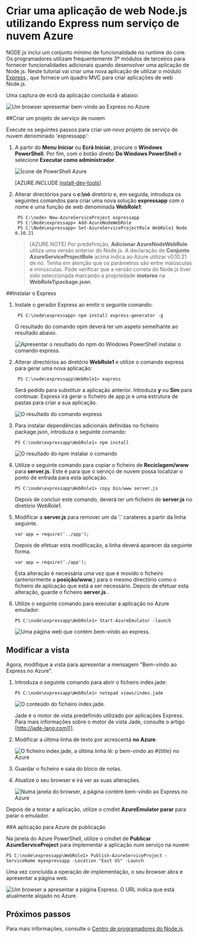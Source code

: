 <properties 
    pageTitle="Web App com Express (Node.js) | Microsoft Azure" 
    description="Um tutorial que cria no tutorial de serviço de nuvem e demonstra como utilizar o módulo Express." 
    services="cloud-services" 
    documentationCenter="nodejs" 
    authors="rmcmurray" 
    manager="wpickett" 
    editor=""/>

<tags 
    ms.service="cloud-services" 
    ms.workload="tbd" 
    ms.tgt_pltfrm="na" 
    ms.devlang="nodejs" 
    ms.topic="article" 
    ms.date="08/11/2016" 
    ms.author="robmcm"/>






# <a name="build-a-nodejs-web-application-using-express-on-an-azure-cloud-service"></a>Criar uma aplicação de web Node.js utilizando Express num serviço de nuvem Azure

NODE.js inclui um conjunto mínimo de funcionalidade no runtime do core.
Os programadores utilizam frequentemente 3º módulos de terceiros para fornecer funcionalidades adicionais quando desenvolver uma aplicação de Node.js. Neste tutorial vai criar uma nova aplicação de utilizar o módulo [Express][] , que fornece um quadro MVC para criar aplicações de web Node.js.

Uma captura de ecrã da aplicação concluída é abaixo:

![Um browser apresentar bem-vindo ao Express no Azure](./media/cloud-services-nodejs-develop-deploy-express-app/node36.png)

##<a name="create-a-cloud-service-project"></a>Criar um projeto de serviço de nuvem

Execute os seguintes passos para criar um novo projeto de serviço de nuvem denominado 'expressapp':

1. A partir do **Menu Iniciar** ou **Ecrã Iniciar**, procure o **Windows PowerShell**. Por fim, com o botão direito **Do Windows PowerShell** e selecione **Executar como administrador**.

    ![Ícone de PowerShell Azure](./media/cloud-services-nodejs-develop-deploy-express-app/azure-powershell-start.png)

    [AZURE.INCLUDE [install-dev-tools](../../includes/install-dev-tools.md)]

2. Alterar directórios para o **c:\\nó** diretório e, em seguida, introduza os seguintes comandos para criar uma nova solução **expressapp** com o nome e uma função de web denominada **WebRole1**:

        PS C:\node> New-AzureServiceProject expressapp
        PS C:\Node\expressapp> Add-AzureNodeWebRole
        PS C:\Node\expressapp> Set-AzureServiceProjectRole WebRole1 Node 0.10.21

    > [AZURE.NOTE] Por predefinição, **Adicionar AzureNodeWebRole** utiliza uma versão anterior do Node.js. A declaração de **Conjunto AzureServiceProjectRole** acima indica ao Azure utilizar v0.10.21 de nó.  Tenha em atenção que os parâmetros são entre maiúsculas e minúsculas.  Pode verificar que a versão correta do Node.js tiver sido seleccionada marcando a propriedade **motores** na **WebRole1\package.json**.

##<a name="install-express"></a>Instalar o Express

1. Instale o gerador Express ao emitir o seguinte comando:

        PS C:\node\expressapp> npm install express-generator -g

    O resultado do comando npm deverá ter um aspeto semelhante ao resultado abaixo. 

    ![Apresentar o resultado do npm do Windows PowerShell instalar o comando express.](./media/cloud-services-nodejs-develop-deploy-express-app/express-g.png)

2. Alterar directórios ao diretório **WebRole1** e utilize o comando express para gerar uma nova aplicação:

        PS C:\node\expressapp\WebRole1> express

    Será pedido para substituir a aplicação anterior. Introduza **y** ou **Sim** para continuar. Express irá gerar o ficheiro de app.js e uma estrutura de pastas para criar a sua aplicação.

    ![O resultado do comando express](./media/cloud-services-nodejs-develop-deploy-express-app/node23.png)


5.  Para instalar dependências adicionais definidas no ficheiro package.json, introduza o seguinte comando:

        PS C:\node\expressapp\WebRole1> npm install

    ![O resultado do npm instalar o comando](./media/cloud-services-nodejs-develop-deploy-express-app/node26.png)

6.  Utilize o seguinte comando para copiar o ficheiro de **Reciclagem/www** para **server.js**. Este é para que o serviço de nuvem possa localizar o ponto de entrada para esta aplicação.

        PS C:\node\expressapp\WebRole1> copy bin/www server.js

    Depois de concluir este comando, deverá ter um ficheiro de **server.js** no diretório WebRole1.

7.  Modificar a **server.js** para remover um da '.' carateres a partir da linha seguinte.

        var app = require('../app');

    Depois de efetuar esta modificação, a linha deverá aparecer da seguinte forma.

        var app = require('./app');

    Esta alteração é necessária uma vez que é movido o ficheiro (anteriormente a **posição/www**,) para o mesmo directório como o ficheiro de aplicação que está a ser necessário. Depois de efetuar esta alteração, guarde o ficheiro **server.js** .

8.  Utilize o seguinte comando para executar a aplicação no Azure emulador:

        PS C:\node\expressapp\WebRole1> Start-AzureEmulator -launch

    ![Uma página web que contém bem-vindo ao express.](./media/cloud-services-nodejs-develop-deploy-express-app/node28.png)

## <a name="modifying-the-view"></a>Modificar a vista

Agora, modifique a vista para apresentar a mensagem "Bem-vindo ao Express no Azure".

1.  Introduza o seguinte comando para abrir o ficheiro index.jade:

        PS C:\node\expressapp\WebRole1> notepad views/index.jade

    ![O conteúdo do ficheiro index.jade.](./media/cloud-services-nodejs-develop-deploy-express-app/getting-started-19.png)

    Jade é o motor de vista predefinido utilizado por aplicações Express. Para mais informações sobre o motor de vista Jade, consulte o artigo [http://jade-lang.com][].

2.  Modificar a última linha de texto por acrescentá **no Azure**.

    ![O ficheiro index.jade, a última linha lê: p bem-vindo ao \#{title} no Azure](./media/cloud-services-nodejs-develop-deploy-express-app/node31.png)

3.  Guardar o ficheiro e saia do bloco de notas.

4.  Atualize o seu browser e irá ver as suas alterações.

    ![Numa janela do browser, a página contém bem-vindo ao Express no Azure](./media/cloud-services-nodejs-develop-deploy-express-app/node32.png)

Depois de a testar a aplicação, utilize o cmdlet **AzureEmulator parar** para parar o emulador.

##<a name="publishing-the-application-to-azure"></a>A aplicação para Azure de publicação

Na janela do Azure PowerShell, utilize o cmdlet de **Publicar AzureServiceProject** para implementar a aplicação num serviço na nuvem

    PS C:\node\expressapp\WebRole1> Publish-AzureServiceProject -ServiceName myexpressapp -Location "East US" -Launch

Uma vez concluída a operação de implementação, o seu browser abra e apresentar a página web.

![Um browser a apresentar a página Express. O URL indica que está atualmente alojado no Azure.](./media/cloud-services-nodejs-develop-deploy-express-app/node36.png)

## <a name="next-steps"></a>Próximos passos

Para mais informações, consulte o [Centro de programadores do Node.js](/develop/nodejs/).

  [Node.js Web Application]: http://www.windowsazure.com/develop/nodejs/tutorials/getting-started/
  [Express]: http://expressjs.com/
  [http://jade-Lang.com]: http://jade-lang.com

 
